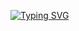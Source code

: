 <a href="https://git.io/typing-svg"><img src="https://readme-typing-svg.herokuapp.com?font=Fira+Code&pause=700&color=F785F3&background=FFFFFF00&vCenter=true&random=false&width=435&lines=Hi!+I'm+a+beginner+data+analyst." alt="Typing SVG" /></a>


